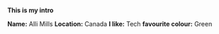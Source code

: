 **This is my intro**

**Name:** Alli Mills
**Location:** Canada
**I like:** Tech
**favourite colour:** Green

